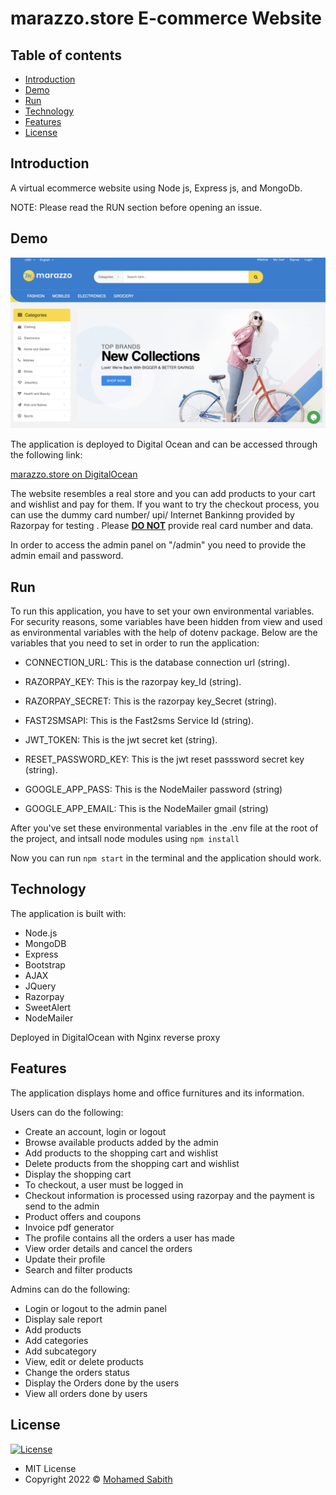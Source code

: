 # marazzo.store E-commerce Website

## Table of contents

- [Introduction](#introduction)
- [Demo](#demo)
- [Run](#run)
- [Technology](#technology)
- [Features](#features)
- [License](#license)

## Introduction

A virtual ecommerce website using Node js, Express js, and MongoDb.

NOTE: Please read the RUN section before opening an issue.

## Demo

![screenshot](marazzo.png)

The application is deployed to Digital Ocean and can be accessed through the following link:

[marazzo.store on DigitalOcean](https://marazzo.store/)

The website resembles a real store and you can add products to your cart and wishlist and pay for them. If you want to try the checkout process, you can use the dummy card number/ upi/ Internet Bankinng provided by Razorpay for testing . Please <u><b>DO NOT</b></u> provide real card number and data.

In order to access the admin panel on "/admin" you need to provide the admin email and password.


## Run

To run this application, you have to set your own environmental variables. For security reasons, some variables have been hidden from view and used as environmental variables with the help of dotenv package. Below are the variables that you need to set in order to run the application:

- CONNECTION_URL: This is the database connection url (string).

- RAZORPAY_KEY: This is the razorpay key_Id (string).

- RAZORPAY_SECRET: This is the razorpay key_Secret (string).

- FAST2SMSAPI: This is the Fast2sms Service Id (string).

- JWT_TOKEN: This is the jwt secret ket (string).

- RESET_PASSWORD_KEY: This is the jwt reset passsword secret key (string).

- GOOGLE_APP_PASS: This is the NodeMailer password (string)

- GOOGLE_APP_EMAIL: This is the NodeMailer gmail (string)

After you've set these environmental variables in the .env file at the root of the project, and intsall node modules using  `npm install`

Now you can run `npm start` in the terminal and the application should work.

## Technology

The application is built with:

- Node.js 
- MongoDB
- Express 
- Bootstrap 
- AJAX
- JQuery
- Razorpay
- SweetAlert
- NodeMailer

Deployed in DigitalOcean with Nginx reverse proxy

## Features

The application displays home and office furnitures and its information.

Users can do the following:

- Create an account, login or logout
- Browse available products added by the admin
- Add products to the shopping cart and wishlist
- Delete products from the shopping cart and wishlist
- Display the shopping cart
- To checkout, a user must be logged in
- Checkout information is processed using razorpay and the payment is send to the admin
- Product offers and coupons
- Invoice pdf generator
- The profile contains all the orders a user has made
- View order details and cancel the orders
- Update their profile
- Search and filter products
 

Admins can do the following:

- Login or logout to the admin panel
- Display sale report
- Add products
- Add categories
- Add subcategory
- View, edit or delete products
- Change the orders status
- Display the Orders done by the users
- View all orders done by users


## License

[![License](https://img.shields.io/:License-MIT-blue.svg?style=flat-square)](http://badges.mit-license.org)

- MIT License
- Copyright 2022 © [Mohamed Sabith](https://github.com/mohamedsabith)
